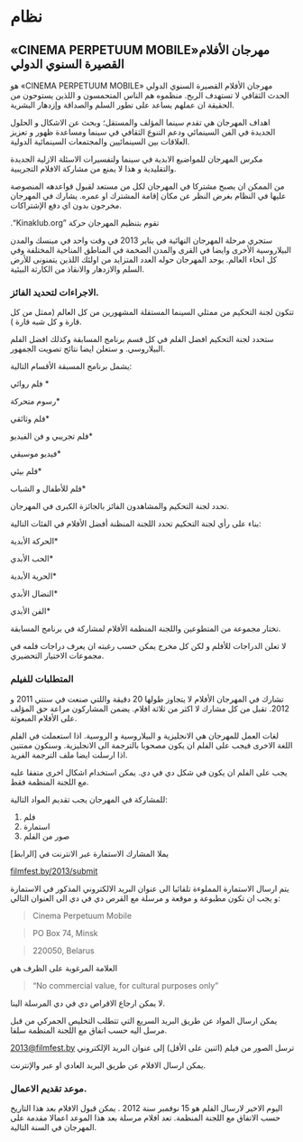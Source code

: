نظام
===============

 «CINEMA PERPETUUM MOBILE»مهرجان الأفلام القصيرة السنوي الدولي
---------------

هو «CINEMA PERPETUUM MOBILE» مهرجان الأفلام القصيرة السنوي الدولي الحدث الثقافي لا تستهدف الربح.  منظموه هم الناس المتحمسون و اللذين يستوحون من الحقيقة ان عملهم يساعد على تطور السلم والصداقة وإزدهار البشرية.  

اهداف المهرجان هي تقدم سينما المؤلف والمستقل؛ وبحث عن الاشكال و الحلول الجديدة في الفن السينمائي ودعم التنوع الثقافي في سينما ومساعدة ظهور و تعزيز العلاقات بين السينمائيين والمجتمعات السينمائية الدولية.

مكرس المهرجان للمواضيع الابدية في سينما ولتفسيرات الاسئلة الازلية الجديدة والتقليدية و هذا لا يمنع من مشاركة الافلام التجريبية.

من الممكن ان يصبح مشتركا في المهرجان لكل من مستعد لقبول قواعدهه المنصوصة عليها في النظام بغرض النظر عن مكان إقامة المشترك او عمره. يشارك في المهرجان مخرجون بدون اي  دفع الإشتراكات.

.“Kinaklub.org” تقوم بتنظيم المهرجان حركة

ستجري مرحلة المهرجان النهائية في يناير 2013 في وقت واحد في مينسك والمدن البيلاروسية الأخرى وايضا في القرى والمدن الضخمة في المناطق المناخية المختلفة  وفي كل انحاء العالم. يوحد المهرجان حوله العدد المتزايد من اولئك اللذين يتمنونى للأرض السلم والازدهار والانقاذ من الكارثة البيئية.

### الاجراءات لتحديد الفائز.

تتكون لجنة التحكيم من ممثلي السينما المستقلة المشهورين من كل العالم (ممثل من كل قارة و كل شبه قارة ).

ستحدد لجنة التحكيم افضل الفلم في كل قسم برنامج المسابقة وكذلك افضل الفلم البيلاروسي. و ستعلن ايضا نتائج تصويت الجمهور.

يشمل برنامج المسبقة الأقسام التالية:

فلم روائي  *

رسوم متحركة*

فلم وثائقي*

فلم تجريبي و فن الفيديو*

فيديو موسيقي*

فلم بيئي*

فلم للأطفال و الشباب*

تحدد لجنة التحكيم والمشاهدون الفائز بالجائزة الكبرى في المهرجان.

بناء على رأي لجنة التحكيم تحدد اللجنة المنظنة  أفضل الأفلام في الفئات التالية:

الحركة الأبدية*

الحب الأبدي*

الحرية الأبدية*

النضال الأبدي*

الفن الأبدي*

تختار مجموعة من المتطوعين واللجنة المنظمة الأفلام لمشاركة في برنامج المسابقة.

لا تعلن الدراجات للأفلم و لكن كل مخرج يمكن حسب رغبته ان يعرف دراجات فلمه في مجموعات الاختيار التحضيري.

### المتطلبات للفيلم 

تشارك في المهرجان الأفلام لا يتجاوز طولها 20 دقيقة واللتي صنعت في سنتي  2011 و 2012. تقبل من كل مشارك لا اكثر من ثلاثة افلام. يضمن المشاركون مراعة حق المؤلف على الأفلام المبعوثة.

لغات العمل للمهرجان هي الانجليزية و البيلاروسية و الروسية. اذا استعملت في الفلم اللغة الاخرى فيجب على الفلم ان يكون مصحوبا بالترجمة الى الانجليزية. وسنكون ممتنين اذا ارسلت ايضا ملف الترجمة الفريد.

يجب على الفلم ان يكون في شكل دي في دي. يمكن استخدام اشكال اخرى متفقا عليه مع اللجنة المنظمة فقط.

للمشاركة في المهرجان يجب تقديم المواد التالية:

1.  فلم
2. استمارة
3. صور من الفلم

يملا المشارك الاستمارة عبر الانترنت في [الرابط]

 [filmfest.by/2013/submit](http://filmfest.by/2013/submit/)

يتم ارسال الاستمارة المملوءة تلقائيا الى عنوان البريد الالكتروني المذكور في الاستمارة و يجب ان تكون مطبوعة و موقعة و مرسلة مع القرص دي في دي الى العنوان التالي:

>Cinema Perpetuum Mobile

>PO Box 74, Minsk

>220050, Belarus 


العلامة المرغوبة على الظرف هي

> “No commercial value, for cultural purposes only”

لا يمكن ارجاع الاقراص دي في دي المرسلة الينا.

يمكن ارسال المواد عن طريق البريد السريع التي تتطلب التخليص الجمركي من قبل مرسل اليه حسب اتفاق مع اللجنة المنظمة سلفا.

2013@filmfest.by ترسل الصور من فيلم (اثنين على الأقل) إلى عنوان البريد الإلكتروني

يمكن ارسال الافلام عن طريق البريد العادي او عبر والإنترنت.  

### موعد تقديم الاعمال.

اليوم الاخير لارسال الفلم هو 15  نوفمبر سنة 2012 . يمكن قبول الافلام بعد هذا التاريخ حسب الاتفاق مع اللجنة المنظمة. تعد افلام مرسلة بعد هذا الموعد اعمالا مقدمة على المهرجان في السنة التالية.
